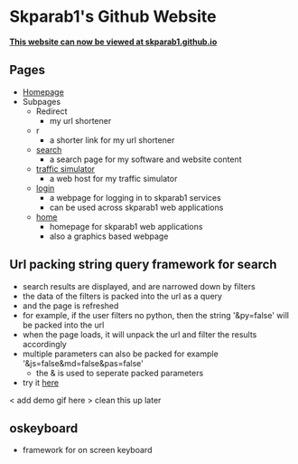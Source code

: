 # Skparab1's Github Website
**[This website can now be viewed at skparab1.github.io](https://skparab1.github.io)**

## Pages
- [Homepage](https://skparab1.github.io)
- Subpages
  - Redirect
    - my url shortener
  - r
    - a shorter link for my url shortener
  - [search](https://skparab1.github.io/search)
    - a search page for my software and website content
  - [traffic simulator](https://skparab1.github.io/traffic_simulator)
    - a web host for my traffic simulator
  - [login](https://skparab1.github.io/login)
    - a webpage for logging in to skparab1 services
    - can be used across skparab1 web applications
  - [home](https://skparab1.github.io/home)
    - homepage for skparab1 web applications
    - also a graphics based webpage

## Url packing string query framework for search
- search results are displayed, and are narrowed down by filters
- the data of the filters is packed into the url as a query
- and the page is refreshed
- for example, if the user filters no python, then the string '&py=false' will be packed into the url
- when the page loads, it will unpack the url and filter the results accordingly
- multiple parameters can also be packed for example '&js=false&md=false&pas=false'
  - the & is used to seperate packed parameters
- try it [here](https://skparab1.github.io/search)

< add demo gif here >
clean this up later

## oskeyboard
- framework for on screen keyboard
